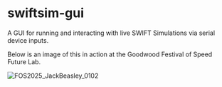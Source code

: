 # swiftsim-gui
A GUI for running and interacting with live SWIFT Simulations via serial device inputs.

Below is an image of this in action at the Goodwood Festival of Speed Future Lab.

![FOS2025_JackBeasley_0102](https://github.com/user-attachments/assets/1a57f3ff-e1e2-499a-92e8-77233b2d1db6)

